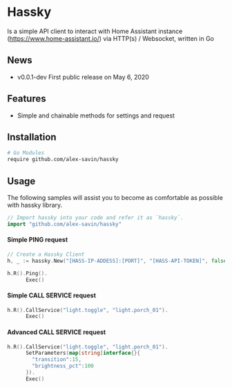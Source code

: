 # Hassky
Is a simple API client to interact with Home Assistant instance (https://www.home-assistant.io/) via HTTP(s) / Websocket, written in Go

## News
  * v0.0.1-dev First public release on May 6, 2020

## Features
  * Simple and chainable methods for settings and request

## Installation
```bash
# Go Modules
require github.com/alex-savin/hassky
```

## Usage
The following samples will assist you to become as comfortable as possible with hassky library.
```go
// Import hassky into your code and refer it as `hassky`.
import "github.com/alex-savin/hassky"
```

#### Simple PING request
```go
// Create a Hassky Client
h, _ := hassky.New("[HASS-IP-ADDESS]:[PORT]", "[HASS-API-TOKEN]", false)

h.R().Ping().
      Exec()
```

#### Simple CALL SERVICE request
```go
h.R().CallService("light.toggle", "light.porch_01").
      Exec()
```

#### Advanced CALL SERVICE request
```go
h.R().CallService("light.toggle", "light.porch_01").
      SetParameters(map[string]interface{}{
        "transition":15,
        "brightness_pct":100
      }).
      Exec()
```
